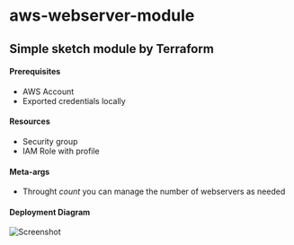 # aws-webserver-module

## Simple sketch module by Terraform

#### Prerequisites
- AWS Account
- Exported credentials locally

#### Resources
- Security group 
- IAM Role with profile

#### Meta-args
- Throught *count* you can manage the number of webservers as needed 

#### Deployment Diagram
![Screenshot](aws_cloud.jpg)
